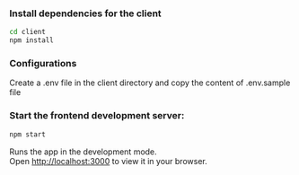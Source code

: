 ### Install dependencies for the client
```bash
cd client
npm install
```

### Configurations
Create a .env file in the client directory and copy the content of .env.sample file

### Start the frontend development server:
```bash
npm start
```

Runs the app in the development mode.\
Open [http://localhost:3000](http://localhost:3000) to view it in your browser.
